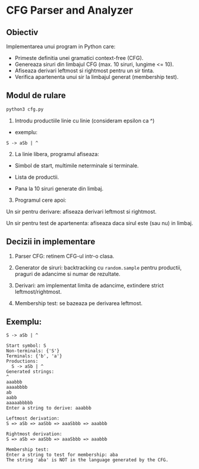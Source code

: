# CFG Parser and Analyzer

## Obiectiv
Implementarea unui program in Python care:
- Primeste definitia unei gramatici context-free (CFG).
- Genereaza siruri din limbajul CFG (max. 10 siruri, lungime <= 10).
- Afiseaza derivari leftmost si rightmost pentru un sir tinta.
- Verifica apartenenta unui sir la limbajul generat (membership test).


## Modul de rulare
```bash
python3 cfg.py
```

1) Introdu productiile linie cu linie (consideram epsilon ca ^)
- exemplu:
```
S -> aSb | ^
```

2) La linie libera, programul afiseaza:

- Simbol de start, multimile neterminale si terminale.

- Lista de productii.

- Pana la 10 siruri generate din limbaj.

3) Programul cere apoi:

Un sir pentru derivare: afiseaza derivari leftmost si rightmost.

Un sir pentru test de apartenenta: afiseaza daca sirul este (sau nu) in limbaj.

## Decizii in implementare

1) Parser CFG: retinem CFG-ul intr-o clasa.

2) Generator de siruri: backtracking cu ```random.sample``` pentru productii, praguri de adancime si numar de rezultate.

3) Derivari: am implementat limita de adancime, extindere strict leftmost/rightmost.

4) Membership test: se bazeaza pe derivarea leftmost.


## Exemplu:
```
S -> aSb | ^

Start symbol: S
Non-terminals: {'S'}
Terminals: {'b', 'a'}
Productions:
  S -> aSb | ^
Generated strings:
^
aaabbb
aaaabbbb
ab
aabb
aaaaabbbbb
Enter a string to derive: aaabbb

Leftmost derivation:
S => aSb => aaSbb => aaaSbbb => aaabbb

Rightmost derivation:
S => aSb => aaSbb => aaaSbbb => aaabbb

Membership test:
Enter a string to test for membership: aba
The string 'aba' is NOT in the language generated by the CFG.
```
